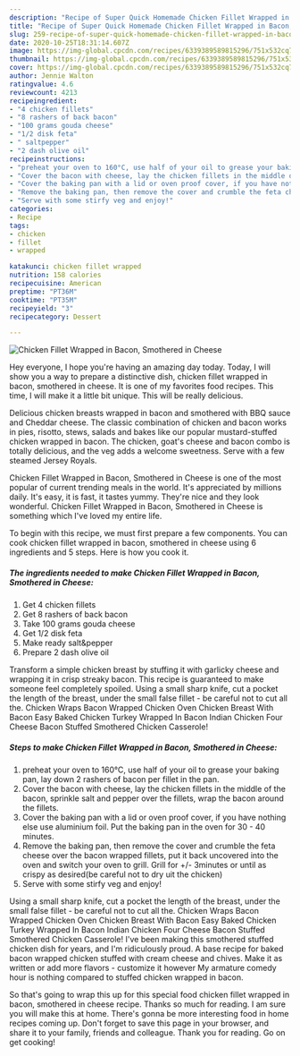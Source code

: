 ```yaml
---
description: "Recipe of Super Quick Homemade Chicken Fillet Wrapped in Bacon, Smothered in Cheese"
title: "Recipe of Super Quick Homemade Chicken Fillet Wrapped in Bacon, Smothered in Cheese"
slug: 259-recipe-of-super-quick-homemade-chicken-fillet-wrapped-in-bacon-smothered-in-cheese
date: 2020-10-25T18:31:14.607Z
image: https://img-global.cpcdn.com/recipes/6339389589815296/751x532cq70/chicken-fillet-wrapped-in-bacon-smothered-in-cheese-recipe-main-photo.jpg
thumbnail: https://img-global.cpcdn.com/recipes/6339389589815296/751x532cq70/chicken-fillet-wrapped-in-bacon-smothered-in-cheese-recipe-main-photo.jpg
cover: https://img-global.cpcdn.com/recipes/6339389589815296/751x532cq70/chicken-fillet-wrapped-in-bacon-smothered-in-cheese-recipe-main-photo.jpg
author: Jennie Walton
ratingvalue: 4.6
reviewcount: 4213
recipeingredient:
- "4 chicken fillets"
- "8 rashers of back bacon"
- "100 grams gouda cheese"
- "1/2 disk feta"
- " saltpepper"
- "2 dash olive oil"
recipeinstructions:
- "preheat your oven to 160°C, use half of your oil to grease your baking pan, lay down 2 rashers of bacon per fillet in the pan."
- "Cover the bacon with cheese, lay the chicken fillets in the middle of the bacon, sprinkle salt and pepper over the fillets, wrap the bacon around the fillets."
- "Cover the baking pan with a lid or oven proof cover, if you have nothing else use aluminium foil. Put the baking pan in the oven for 30 - 40 minutes."
- "Remove the baking pan, then remove the cover and crumble the feta cheese over the bacon wrapped fillets, put it back uncovered into the oven and switch your oven to grill. Grill for +/- 3minutes or until as crispy as desired(be careful not to dry uit the chicken)"
- "Serve with some stirfy veg and enjoy!"
categories:
- Recipe
tags:
- chicken
- fillet
- wrapped

katakunci: chicken fillet wrapped 
nutrition: 158 calories
recipecuisine: American
preptime: "PT36M"
cooktime: "PT35M"
recipeyield: "3"
recipecategory: Dessert

---
```



![Chicken Fillet Wrapped in Bacon, Smothered in Cheese](https://img-global.cpcdn.com/recipes/6339389589815296/751x532cq70/chicken-fillet-wrapped-in-bacon-smothered-in-cheese-recipe-main-photo.jpg)

Hey everyone, I hope you're having an amazing day today. Today, I will show you a way to prepare a distinctive dish, chicken fillet wrapped in bacon, smothered in cheese. It is one of my favorites food recipes. This time, I will make it a little bit unique. This will be really delicious.

Delicious chicken breasts wrapped in bacon and smothered with BBQ sauce and Cheddar cheese. The classic combination of chicken and bacon works in pies, risotto, stews, salads and bakes like our popular mustard-stuffed chicken wrapped in bacon. The chicken, goat&#39;s cheese and bacon combo is totally delicious, and the veg adds a welcome sweetness. Serve with a few steamed Jersey Royals.

Chicken Fillet Wrapped in Bacon, Smothered in Cheese is one of the most popular of current trending meals in the world. It's appreciated by millions daily. It's easy, it is fast, it tastes yummy. They're nice and they look wonderful. Chicken Fillet Wrapped in Bacon, Smothered in Cheese is something which I've loved my entire life.


To begin with this recipe, we must first prepare a few components. You can cook chicken fillet wrapped in bacon, smothered in cheese using 6 ingredients and 5 steps. Here is how you cook it.

<!--inarticleads1-->

##### The ingredients needed to make Chicken Fillet Wrapped in Bacon, Smothered in Cheese:

1. Get 4 chicken fillets
1. Get 8 rashers of back bacon
1. Take 100 grams gouda cheese
1. Get 1/2 disk feta
1. Make ready  salt&amp;pepper
1. Prepare 2 dash olive oil


Transform a simple chicken breast by stuffing it with garlicky cheese and wrapping it in crisp streaky bacon. This recipe is guaranteed to make someone feel completely spoiled. Using a small sharp knife, cut a pocket the length of the breast, under the small false fillet - be careful not to cut all the. Chicken Wraps Bacon Wrapped Chicken Oven Chicken Breast With Bacon Easy Baked Chicken Turkey Wrapped In Bacon Indian Chicken Four Cheese Bacon Stuffed Smothered Chicken Casserole! 

<!--inarticleads2-->

##### Steps to make Chicken Fillet Wrapped in Bacon, Smothered in Cheese:

1. preheat your oven to 160°C, use half of your oil to grease your baking pan, lay down 2 rashers of bacon per fillet in the pan.
1. Cover the bacon with cheese, lay the chicken fillets in the middle of the bacon, sprinkle salt and pepper over the fillets, wrap the bacon around the fillets.
1. Cover the baking pan with a lid or oven proof cover, if you have nothing else use aluminium foil. Put the baking pan in the oven for 30 - 40 minutes.
1. Remove the baking pan, then remove the cover and crumble the feta cheese over the bacon wrapped fillets, put it back uncovered into the oven and switch your oven to grill. Grill for +/- 3minutes or until as crispy as desired(be careful not to dry uit the chicken)
1. Serve with some stirfy veg and enjoy!


Using a small sharp knife, cut a pocket the length of the breast, under the small false fillet - be careful not to cut all the. Chicken Wraps Bacon Wrapped Chicken Oven Chicken Breast With Bacon Easy Baked Chicken Turkey Wrapped In Bacon Indian Chicken Four Cheese Bacon Stuffed Smothered Chicken Casserole! I&#39;ve been making this smothered stuffed chicken dish for years, and I&#39;m ridiculously proud. A base recipe for baked bacon wrapped chicken stuffed with cream cheese and chives. Make it as written or add more flavors - customize it however My armature comedy hour is nothing compared to stuffed chicken wrapped in bacon. 

So that's going to wrap this up for this special food chicken fillet wrapped in bacon, smothered in cheese recipe. Thanks so much for reading. I am sure you will make this at home. There's gonna be more interesting food in home recipes coming up. Don't forget to save this page in your browser, and share it to your family, friends and colleague. Thank you for reading. Go on get cooking!

